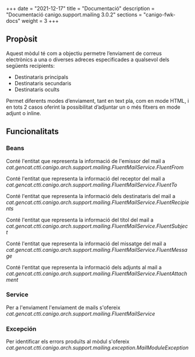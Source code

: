 +++
date        = "2021-12-17"
title       = "Documentació"
description = "Documentació canigo.support.mailing 3.0.2"
sections    = "canigo-fwk-docs"
weight      = 3
+++

## Propòsit

Aquest mòdul té com a objectiu permetre l’enviament de correus electrònics a una o diverses adreces especificades a qualsevol dels següents recipients:

* Destinataris principals
* Destinataris secundaris
* Destinataris ocults

Permet diferents modes d’enviament, tant en text pla, com en mode HTML, i en tots 2 casos oferint la possibilitat d’adjuntar un o més fitxers en mode adjunt o inline.

## Funcionalitats

### Beans

Conté l'entitat que representa la informació de l'emissor del mail a *cat.gencat.ctti.canigo.arch.support.mailing.FluentMailService.FluentFrom*

Conté l'entitat que representa la informació del receptor del mail a *cat.gencat.ctti.canigo.arch.support.mailing.FluentMailService.FluentTo*

Conté l'entitat que representa la informació dels destinataris del mail a *cat.gencat.ctti.canigo.arch.support.mailing.FluentMailService.FluentRecipients*

Conté l'entitat que representa la informació del títol del mail a *cat.gencat.ctti.canigo.arch.support.mailing.FluentMailService.FluentSubject*

Conté l'entitat que representa la informació del missatge del mail a *cat.gencat.ctti.canigo.arch.support.mailing.FluentMailService.FluentMessage*

Conté l'entitat que representa la informació dels adjunts al mail a *cat.gencat.ctti.canigo.arch.support.mailing.FluentMailService.FluentAttachment*


### Service

Per a l'enviament l'enviament de mails s'ofereix *cat.gencat.ctti.canigo.arch.support.mailing.FluentMailService*

### Excepción

Per identificar els errors produïts al mòdul s'ofereix *cat.gencat.ctti.canigo.arch.support.mailing.exception.MailModuleException*
